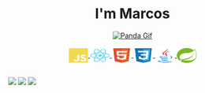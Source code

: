  <div align="center">
  <h1 font-weight="bold">I'm Marcos</h1>
  <a href="https://github.com/aquelemarcosla">
  <img width="225px" src="https://pa1.narvii.com/6617/143a90ed417324ed052b981c2b7ee4878c8e1506_hq.gif" alt="Panda Gif">
</div>
<div style="display: inline_block" align="center"><br>
  <img align="center" alt="Marcos-Js" height="30" width="40" src="https://raw.githubusercontent.com/devicons/devicon/master/icons/javascript/javascript-plain.svg">
  <img align="center" alt="Marcos-React" height="30" width="40" src="https://raw.githubusercontent.com/devicons/devicon/master/icons/react/react-original.svg">
  <img align="center" alt="Marcos-HTML" height="30" width="40" src="https://raw.githubusercontent.com/devicons/devicon/master/icons/html5/html5-original.svg">
  <img align="center" alt="Marcos-CSS" height="30" width="40" src="https://raw.githubusercontent.com/devicons/devicon/master/icons/css3/css3-original.svg">
  <img align="center" alt="Marcos-CSS" height="30" width="40" src="https://raw.githubusercontent.com/devicons/devicon/master/icons/java/java-original.svg">
  <img align="center" alt="Marcos-CSS" height="30" width="40" src="https://raw.githubusercontent.com/devicons/devicon/master/icons/spring/spring-original.svg">
</div>
  
  ##
 
<div> 
  <a href="https://instagram.com/aquelemarcosla" target="_blank"><img src="https://img.shields.io/badge/-Instagram-%23E4405F?style=for-the-badge&logo=instagram&logoColor=white" target="_blank"></a>
  <a href = "mailto:marcosaurelio060204@gmail.com"><img src="https://img.shields.io/badge/-Gmail-%23333?style=for-the-badge&logo=gmail&logoColor=white" target="_blank"></a>
  <a href="https://www.linkedin.com/in/marcos-aurelio-marques-junior-128b8b227/" target="_blank"><img src="https://img.shields.io/badge/-LinkedIn-%230077B5?style=for-the-badge&logo=linkedin&logoColor=white" target="_blank"></a> 
  
</div>
